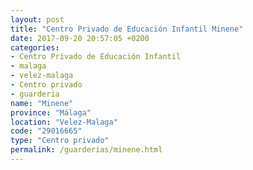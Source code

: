 ```yaml
---
layout: post
title: "Centro Privado de Educación Infantil Minene"
date: 2017-09-20 20:57:05 +0200
categories:
- Centro Privado de Educación Infantil
- malaga
- velez-malaga
- Centro privado
- guarderia
name: "Minene"
province: "Málaga"
location: "Velez-Malaga"
code: "29016665"
type: "Centro privado"
permalink: /guarderias/minene.html
---
```

